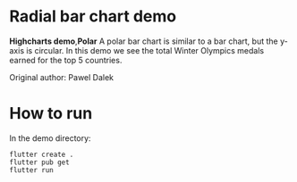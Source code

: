 # Radial bar chart demo

**Highcharts demo**,**Polar**
A polar bar chart is similar to a bar chart, but the y-axis is circular.
        In this demo we see the total Winter Olympics medals earned for the top 5
        countries.

Original author: Pawel Dalek

# How to run

In the demo directory:

```
flutter create .
flutter pub get
flutter run
```

